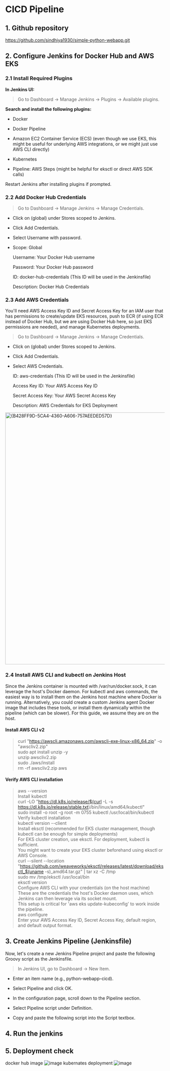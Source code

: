 # CICD Pipeline
## 1. Github repository
https://github.com/sindhiya1930/simple-python-webapp.git

## 2. Configure Jenkins for Docker Hub and AWS EKS

### 2.1 Install Required Plugins
**In Jenkins UI:**

> Go to Dashboard -> Manage Jenkins -> Plugins -> Available plugins.

**Search and install the following plugins:**

* Docker

* Docker Pipeline

* Amazon EC2 Container Service (ECS) (even though we use EKS, this might be useful for underlying AWS integrations, or we might just use AWS CLI directly)

* Kubernetes

* Pipeline: AWS Steps (might be helpful for eksctl or direct AWS SDK calls)

Restart Jenkins after installing plugins if prompted.

### 2.2 Add Docker Hub Credentials
> Go to Dashboard -> Manage Jenkins -> Manage Credentials.

* Click on (global) under Stores scoped to Jenkins.

* Click Add Credentials.

* Select Username with password.

* Scope: Global

    Username: Your Docker Hub username

    Password: Your Docker Hub password

    ID: docker-hub-credentials (This ID will be used in the Jenkinsfile)

    Description: Docker Hub Credentials

### 2.3 Add AWS Credentials
You'll need AWS Access Key ID and Secret Access Key for an IAM user that has permissions to create/update EKS resources, push to ECR (if using ECR instead of Docker Hub, but we are using Docker Hub here, so just EKS permissions are needed), and manage Kubernetes deployments.

> Go to Dashboard -> Manage Jenkins -> Manage Credentials.

* Click on (global) under Stores scoped to Jenkins.

* Click Add Credentials.

* Select AWS Credentials.

    ID: aws-credentials (This ID will be used in the Jenkinsfile)

    Access Key ID: Your AWS Access Key ID

    Secret Access Key: Your AWS Secret Access Key

    Description: AWS Credentials for EKS Deployment

<img width="796" alt="{B428FF9D-5CA4-4360-A606-757AEEDED57D}" src="https://github.com/user-attachments/assets/2461b659-9b2c-4890-a509-b34a7ea112a8" />

### 2.4 Install AWS CLI and kubectl on Jenkins Host
Since the Jenkins container is mounted with /var/run/docker.sock, it can leverage the host's Docker daemon. For kubectl and aws commands, the easiest way is to install them on the Jenkins host machine where Docker is running. Alternatively, you could create a custom Jenkins agent Docker image that includes these tools, or install them dynamically within the pipeline (which can be slower). For this guide, we assume they are on the host.

#### Install AWS CLI v2
> curl "https://awscli.amazonaws.com/awscli-exe-linux-x86_64.zip" -o "awscliv2.zip" \
> sudo apt install unzip -y \
> unzip awscliv2.zip \
> sudo ./aws/install \
> rm -rf awscliv2.zip aws

#### Verify AWS CLI installation
> aws --version \
> Install kubectl \
> curl -LO "https://dl.k8s.io/release/$(curl -L -s https://dl.k8s.io/release/stable.txt)/bin/linux/amd64/kubectl" \
> sudo install -o root -g root -m 0755 kubectl /usr/local/bin/kubectl \
> Verify kubectl installation \
> kubectl version --client \
> Install eksctl (recommended for EKS cluster management, though kubectl can be enough for simple deployments) \
> For EKS cluster creation, use eksctl. For deployment, kubectl is sufficient. \
> You might want to create your EKS cluster beforehand using eksctl or AWS Console. \
> curl --silent --location "https://github.com/weaveworks/eksctl/releases/latest/download/eksctl_$(uname -s)_amd64.tar.gz" | tar xz -C /tmp \
> sudo mv /tmp/eksctl /usr/local/bin \
> eksctl version \
> Configure AWS CLI with your credentials (on the host machine) \
> These are the credentials the host's Docker daemon uses, which Jenkins can then leverage via its socket mount. \
> This setup is critical for 'aws eks update-kubeconfig' to work inside the pipeline. \
> aws configure \
> Enter your AWS Access Key ID, Secret Access Key, default region, and default output format.

## 3. Create Jenkins Pipeline (Jenkinsfile)
Now, let's create a new Jenkins Pipeline project and paste the following Groovy script as the Jenkinsfile.
> In Jenkins UI, go to Dashboard -> New Item.

* Enter an item name (e.g., python-webapp-cicd).

* Select Pipeline and click OK.

* In the configuration page, scroll down to the Pipeline section.

* Select Pipeline script under Definition.

* Copy and paste the following script into the Script textbox.

## 4. Run the jenkins
## 5. Deployment check
docker hub image 
![image](https://github.com/user-attachments/assets/375c7905-82eb-4e0d-b0f7-a2c28bfa38e8)
kubernates deployment
![image](https://github.com/user-attachments/assets/e542238a-970c-4ce4-8f5c-1e780f6251c1)


